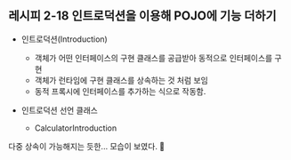 ## 레시피 2-18 인트로덕션을 이용해 POJO에 기능 더하기

* 인트로덕션(Introduction)

  * 객체가 어떤 인터페이스의 구현 클래스를 공급받아 동적으로 인터페이스를 구현
  * 객체가 런타임에 구현 클래스를 상속하는 것 처럼 보임
  * 동적 프록시에 인터페이스를 추가하는 식으로 작동함.

* 인트로덕션 선언 클래스

  * CalculatorIntroduction

    

다중 상속이 가능해지는 듯한... 모습이 보였다. 🤨